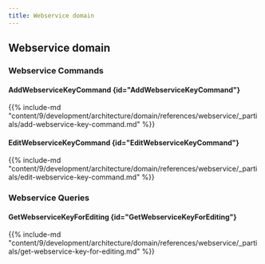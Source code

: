 ```yaml
---
title: Webservice domain
---
```


## Webservice domain

### Webservice Commands

#### AddWebserviceKeyCommand {id="AddWebserviceKeyCommand"}

{{%  include-md "content/9/development/architecture/domain/references/webservice/_partials/add-webservice-key-command.md" %}}
#### EditWebserviceKeyCommand {id="EditWebserviceKeyCommand"}

{{%  include-md "content/9/development/architecture/domain/references/webservice/_partials/edit-webservice-key-command.md" %}}

### Webservice Queries

#### GetWebserviceKeyForEditing {id="GetWebserviceKeyForEditing"}

{{%  include-md "content/9/development/architecture/domain/references/webservice/_partials/get-webservice-key-for-editing.md" %}}
